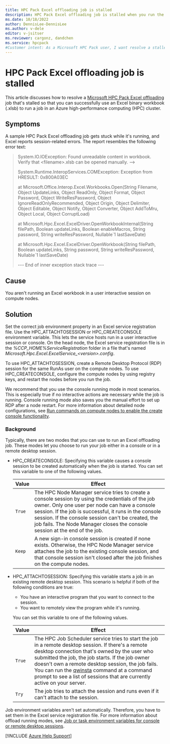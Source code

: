 ```yaml
---
title: HPC Pack Excel offloading job is stalled
description: HPC Pack Excel offloading job is stalled when you run the ConvertiblePricing_Complete.xlsb sample job.
ms.date: 10/18/2022
author: DennisLee-DennisLee
ms.author: v-dele
editor: v-jsitser
ms.reviewer: cargonz, dandchen
ms.service: hpcpack
#Customer intent: As a Microsoft HPC Pack user, I want resolve a stalled Excel offloading job so that I can successfully use an Excel workbook to run a job in an Azure cluster.
---
```

# HPC Pack Excel offloading job is stalled

This article discusses how to resolve a [Microsoft HPC Pack Excel offloading][offload-to-cluster] job that's stalled so that you can successfully use an Excel binary workbook (.xlsb) to run a job in an Azure high-performance computing (HPC) cluster.

## Symptoms

A sample HPC Pack Excel offloading job gets stuck while it's running, and Excel reports session-related errors. The report resembles the following error text:

> System.IO.IOException: Found unreadable content in workbook. Verify that \<filename>.xlsb can be opened manually. -->
>
> System.Runtime.InteropServices.COMException: Exception from HRESULT: 0x800A03EC
>
> at Microsoft.Office.Interop.Excel.Workbooks.Open(String Filename, Object UpdateLinks, Object ReadOnly, Object Format, Object Password, Object WriteResPassword, Object IgnoreReadOnlyRecommended, Object Origin, Object Delimiter, Object Editable, Object Notify, Object Converter, Object AddToMru, Object Local, Object CorruptLoad)
>
> at Microsoft.Hpc.Excel.ExcelDriver.OpenWorkbookInternal(String filePath, Boolean updateLinks, Boolean enableMacros, String password, String writeResPassword, Nullable`1 lastSaveDate)
>
> at Microsoft.Hpc.Excel.ExcelDriver.OpenWorkbook(String filePath, Boolean updateLinks, String password, String writeResPassword, Nullable`1 lastSaveDate)
>
> --- End of inner exception stack trace ---

## Cause

You aren't running an Excel workbook in a user interactive session on compute nodes.

## Solution

Set the correct job environment property in an Excel service registration file. Use the HPC_ATTACHTOSESSION or HPC_CREATECONSOLE environment variable. This lets the service hosts run in a user interactive session or console. On the head node, the Excel service registration file is in the *%CCP_HOME%ServiceRegistration* folder in a file that's named *Microsoft.Hpc.Excel.ExcelService_\<version>.config*.

To use HPC_ATTACHTOSESSION, create a Remote Desktop Protocol (RDP) session for the same RunAs user on the compute nodes. To use HPC_CREATECONSOLE, configure the compute nodes by using registry keys, and restart the nodes before you run the job.

We recommend that you use the console running mode in most scenarios. This is especially true if no interactive actions are necessary while the job is running. Console running mode also saves you the manual effort to set up RDP after a node restart. For more information about detailed node configurations, see [Run commands on compute nodes to enable the create console functionality][enable-create-console].

### Background

Typically, there are two modes that you can use to run an Excel offloading job. These modes let you choose to run your job either in a console or in a remote desktop session.

- HPC_CREATECONSOLE: Specifying this variable causes a console session to be created automatically when the job is started. You can set this variable to one of the following values.

  | Value | Effect |
  | - | - |
  | `True` | The HPC Node Manager service tries to create a console session by using the credentials of the job owner. Only one user per node can have a console session. If the job is successful, it runs in the console session. If the console session can't be created, the job fails. The Node Manager closes the console session at the end of the job. |
  | `Keep` | A new sign-in console session is created if none exists. Otherwise, the HPC Node Manager service attaches the job to the existing console session, and that console session isn't closed after the job finishes on the compute nodes. |

- HPC_ATTACHTOSESSION: Specifying this variable starts a job in an existing remote desktop session. This scenario is helpful if both of the following conditions are true:

  - You have an interactive program that you want to connect to the session.
  - You want to remotely view the program while it's running.

  You can set this variable to one of the following values.

  | Value | Effect |
  | - | - |
  | `True` | The HPC Job Scheduler service tries to start the job in a remote desktop session. If there's a remote desktop connection that's owned by the user who submitted the job, the job starts. If the job owner doesn't own a remote desktop session, the job fails. You can run the [qwinsta](/windows-server/administration/windows-commands/qwinsta) command at a command prompt to see a list of sessions that are currently active on your server. |
  | `Try` | The job tries to attach the session and runs even if it can't attach to the session. |

Job environment variables aren't set automatically. Therefore, you have to set them in the Excel service registration file. For more information about offload running modes, see [Job or task environment variables for console or remote desktop sessions][env-var-for-local-remote-console].

[!INCLUDE [Azure Help Support](../../includes/azure-help-support.md)]

[offload-to-cluster]: /powershell/high-performance-computing/excel-offloading-to-azure-cluster
[env-var-for-local-remote-console]: /previous-versions/windows/it-pro/windows-hpc-server-2008R2/gg286970(v=ws.10)#job-or-task-environment-variables-for-console-or-remote-desktop-sessions
[enable-create-console]: /previous-versions/windows/it-pro/windows-hpc-server-2008R2/gg247477(v=ws.10)#run-commands-on-compute-nodes-to-enable-the-create-console-functionality
